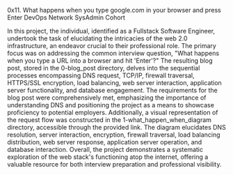 0x11. What happens when you type google.com in your browser and press Enter DevOps Network SysAdmin Cohort


In this project, the individual, identified as a Fullstack Software Engineer, undertook the task of elucidating the intricacies of the web 2.0 infrastructure, an endeavor crucial to their professional role.
The primary focus was on addressing the common interview question, "What happens when you type a URL into a browser and hit 'Enter'?" The resulting blog post, stored in the 0-blog_post directory, delves into
the sequential processes encompassing DNS request, TCP/IP, firewall traversal, HTTPS/SSL encryption, load balancing, web server interaction, application server functionality, and database engagement.
The requirements for the blog post were comprehensively met, emphasizing the importance of understanding DNS and positioning the project as a means to showcase proficiency to potential employers. Additionally,
a visual representation of the request flow was constructed in the 1-what_happen_when_diagram directory, accessible through the provided link. The diagram elucidates DNS resolution, server interaction, encryption,
firewall traversal, load balancing distribution, web server response, application server operation, and database interaction. Overall, the project demonstrates a systematic exploration of the web stack's functioning
atop the internet, offering a valuable resource for both interview preparation and professional visibility.
